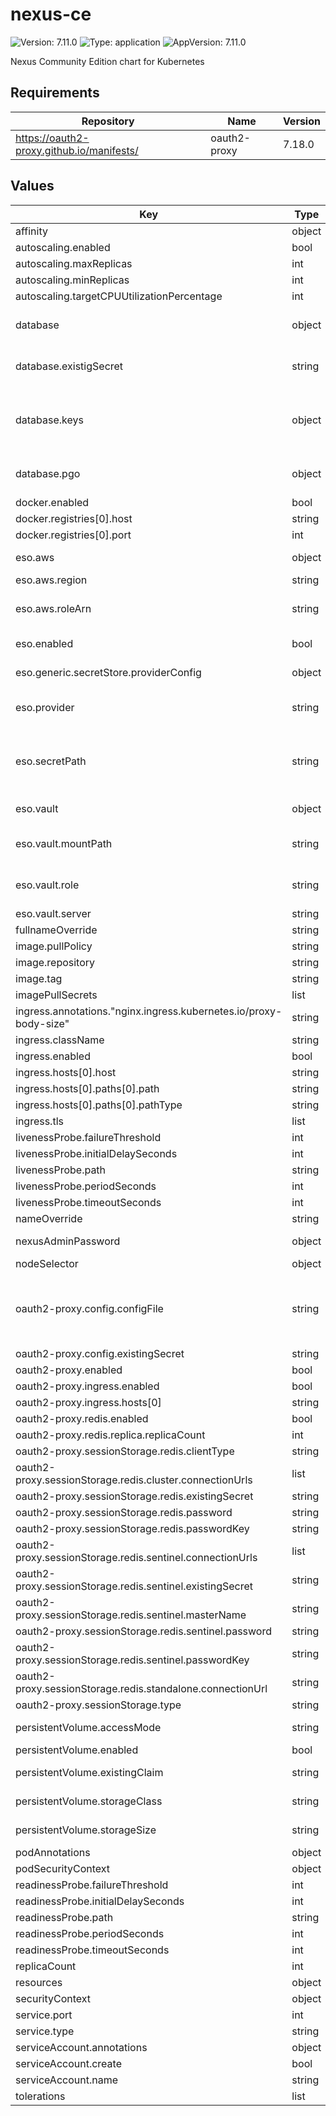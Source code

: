 # nexus-ce

![Version: 7.11.0](https://img.shields.io/badge/Version-7.11.0-informational?style=flat-square) ![Type: application](https://img.shields.io/badge/Type-application-informational?style=flat-square) ![AppVersion: 7.11.0](https://img.shields.io/badge/AppVersion-7.11.0-informational?style=flat-square)

Nexus Community Edition chart for Kubernetes

## Requirements

| Repository | Name | Version |
|------------|------|---------|
| https://oauth2-proxy.github.io/manifests/ | oauth2-proxy | 7.18.0 |

## Values

| Key | Type | Default | Description |
|-----|------|---------|-------------|
| affinity | object | `{}` |  |
| autoscaling.enabled | bool | `false` |  |
| autoscaling.maxReplicas | int | `100` |  |
| autoscaling.minReplicas | int | `1` |  |
| autoscaling.targetCPUUtilizationPercentage | int | `80` |  |
| database | object | `{"existigSecret":"nexus-ce-pguser-nexus-ce","keys":{"dbname":"dbname","password":"password","port":"5432","url":"host","username":"user"},"pgo":{"enable":true}}` | This block configure database connections for Nexus CE. |
| database.existigSecret | string | `"nexus-ce-pguser-nexus-ce"` | Name of the secret that contains the database credentials. |
| database.keys | object | `{"dbname":"dbname","password":"password","port":"5432","url":"host","username":"user"}` | This block configures the database connection secret fields name for Nexus CE. |
| database.pgo | object | `{"enable":true}` | Use PostgreSQL operator to create and manage database. |
| docker.enabled | bool | `true` |  |
| docker.registries[0].host | string | `"nexus-ce-ci-container.example.com"` |  |
| docker.registries[0].port | int | `5000` |  |
| eso.aws | object | `{"region":"eu-central-1","roleArn":"arn:aws:iam::012345678910:role/AWSIRSA_Shared_ExternalSecretOperatorAccess"}` | AWS configuration (if provider is `aws`). |
| eso.aws.region | string | `"eu-central-1"` | AWS region. |
| eso.aws.roleArn | string | `"arn:aws:iam::012345678910:role/AWSIRSA_Shared_ExternalSecretOperatorAccess"` | AWS role ARN for the ExternalSecretOperator to assume. |
| eso.enabled | bool | `true` | Install components of the ESO. |
| eso.generic.secretStore.providerConfig | object | `{}` | Defines SecretStore provider configuration. |
| eso.provider | string | `"aws"` | Defines provider type. One of `aws`, `generic`, or `vault`. |
| eso.secretPath | string | `"/infra/core/addons/nexus-ce"` | Defines the path to the secret in the provider. If provider is `vault`, this is the path must be prefixed with `secret/`. |
| eso.vault | object | `{"mountPath":"core","role":"nexus-ce","server":"http://vault.vault:8200"}` | Vault configuration (if provider is `vault`). |
| eso.vault.mountPath | string | `"core"` | Mount path for the Kubernetes authentication method. |
| eso.vault.role | string | `"nexus-ce"` | Vault role for the Kubernetes authentication method. |
| eso.vault.server | string | `"http://vault.vault:8200"` | Vault server URL. |
| fullnameOverride | string | `"nexus-ce"` |  |
| image.pullPolicy | string | `"IfNotPresent"` |  |
| image.repository | string | `"sonatype/nexus3"` |  |
| image.tag | string | `"3.82.0"` |  |
| imagePullSecrets | list | `[]` |  |
| ingress.annotations."nginx.ingress.kubernetes.io/proxy-body-size" | string | `"900m"` |  |
| ingress.className | string | `""` |  |
| ingress.enabled | bool | `true` |  |
| ingress.hosts[0].host | string | `"nexus-ce-ci.example.com"` |  |
| ingress.hosts[0].paths[0].path | string | `"/"` |  |
| ingress.hosts[0].paths[0].pathType | string | `"Prefix"` |  |
| ingress.tls | list | `[]` |  |
| livenessProbe.failureThreshold | int | `6` |  |
| livenessProbe.initialDelaySeconds | int | `0` |  |
| livenessProbe.path | string | `"/"` |  |
| livenessProbe.periodSeconds | int | `60` |  |
| livenessProbe.timeoutSeconds | int | `1` |  |
| nameOverride | string | `""` |  |
| nexusAdminPassword | object | `{"secret":{"key":"password","name":"nexus-admin-password"}}` | Initial Nexus CE admin password. |
| nodeSelector | object | `{}` |  |
| oauth2-proxy.config.configFile | string | `"allowed_roles = [\"administrator\", \"developer\"]\nclient_id = \"nexus-ce\"\ncode_challenge_method=\"S256\"\ncookie_csrf_expire=\"5m\"\ncookie_csrf_per_request=\"true\"\ncookie_secure = \"false\"\nemail_domains = [ \"*\" ]\ninsecure_oidc_allow_unverified_email = \"true\"\noidc_issuer_url = \"https://idp.core.kuberocketci.io/realms/shared\"\npass_access_token = \"true\"\npass_authorization_header = \"true\"\npass_basic_auth = \"false\"\nprovider = \"keycloak-oidc\"\nredirect_url = \"https://nexus-ce.example.com/oauth2/callback\"\nskip_jwt_bearer_tokens = \"true\"\nupstreams = [ \"http://nexus-ce:8081\" ]\nwhitelist_domains = [\"*\"]\nsilence_ping_logging = \"true\""` |  |
| oauth2-proxy.config.existingSecret | string | `"oauth2-proxy"` |  |
| oauth2-proxy.enabled | bool | `true` |  |
| oauth2-proxy.ingress.enabled | bool | `true` |  |
| oauth2-proxy.ingress.hosts[0] | string | `"nexus-ce.example.com"` |  |
| oauth2-proxy.redis.enabled | bool | `false` |  |
| oauth2-proxy.redis.replica.replicaCount | int | `1` |  |
| oauth2-proxy.sessionStorage.redis.clientType | string | `"standalone"` |  |
| oauth2-proxy.sessionStorage.redis.cluster.connectionUrls | list | `[]` |  |
| oauth2-proxy.sessionStorage.redis.existingSecret | string | `""` |  |
| oauth2-proxy.sessionStorage.redis.password | string | `""` |  |
| oauth2-proxy.sessionStorage.redis.passwordKey | string | `"redis-password"` |  |
| oauth2-proxy.sessionStorage.redis.sentinel.connectionUrls | list | `[]` |  |
| oauth2-proxy.sessionStorage.redis.sentinel.existingSecret | string | `""` |  |
| oauth2-proxy.sessionStorage.redis.sentinel.masterName | string | `""` |  |
| oauth2-proxy.sessionStorage.redis.sentinel.password | string | `""` |  |
| oauth2-proxy.sessionStorage.redis.sentinel.passwordKey | string | `"redis-sentinel-password"` |  |
| oauth2-proxy.sessionStorage.redis.standalone.connectionUrl | string | `""` |  |
| oauth2-proxy.sessionStorage.type | string | `"cookie"` |  |
| persistentVolume.accessMode | string | `"ReadWriteOnce"` | Access mode for the Persistent Volume. |
| persistentVolume.enabled | bool | `true` |  |
| persistentVolume.existingClaim | string | `""` | Existing Persistent Volume Claim. |
| persistentVolume.storageClass | string | `"ebs-sc"` | Storage class for the Persistent Volume. |
| persistentVolume.storageSize | string | `"20Gi"` | Storage size for the Persistent Volume. |
| podAnnotations | object | `{}` |  |
| podSecurityContext | object | `{}` |  |
| readinessProbe.failureThreshold | int | `6` |  |
| readinessProbe.initialDelaySeconds | int | `0` |  |
| readinessProbe.path | string | `"/"` |  |
| readinessProbe.periodSeconds | int | `60` |  |
| readinessProbe.timeoutSeconds | int | `1` |  |
| replicaCount | int | `1` |  |
| resources | object | `{}` |  |
| securityContext | object | `{}` |  |
| service.port | int | `8081` |  |
| service.type | string | `"ClusterIP"` |  |
| serviceAccount.annotations | object | `{}` |  |
| serviceAccount.create | bool | `true` |  |
| serviceAccount.name | string | `""` |  |
| tolerations | list | `[]` |  |

